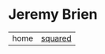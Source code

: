 # Jeremy Brien
|                |      |
|---------------:|-----:|
| home           |[squared](project-squared.md)







